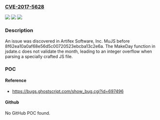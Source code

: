 ### [CVE-2017-5628](https://cve.mitre.org/cgi-bin/cvename.cgi?name=CVE-2017-5628)
![](https://img.shields.io/static/v1?label=Product&message=n%2Fa&color=blue)
![](https://img.shields.io/static/v1?label=Version&message=n%2Fa&color=blue)
![](https://img.shields.io/static/v1?label=Vulnerability&message=n%2Fa&color=brighgreen)

### Description

An issue was discovered in Artifex Software, Inc. MuJS before 8f62ea10a0af68e56d5c00720523ebcba13c2e6a. The MakeDay function in jsdate.c does not validate the month, leading to an integer overflow when parsing a specially crafted JS file.

### POC

#### Reference
- https://bugs.ghostscript.com/show_bug.cgi?id=697496

#### Github
No GitHub POC found.

